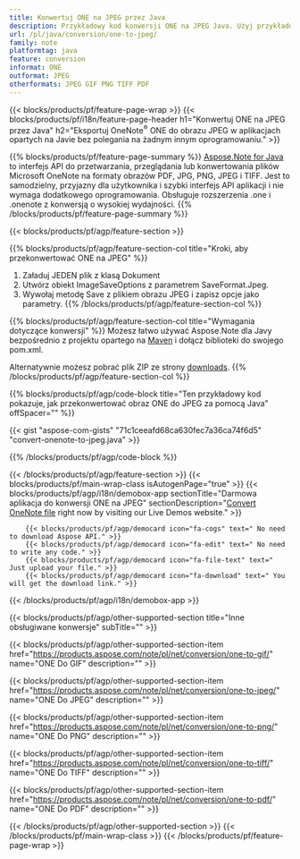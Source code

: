 ```yaml
---
title: Konwertuj ONE na JPEG przez Java
description: Przykładowy kod konwersji ONE na JPEG Java. Użyj przykładowego kodu API dla plików wsadowych ONE do konwersji JPEG w dowolnej aplikacji opartej na Javie. 
url: /pl/java/conversion/one-to-jpeg/
family: note
platformtag: java
feature: conversion
informat: ONE
outformat: JPEG
otherformats: JPEG GIF PNG TIFF PDF
---
```

{{< blocks/products/pf/feature-page-wrap >}}
{{< blocks/products/pf/i18n/feature-page-header h1="Konwertuj ONE na JPEG przez Java" h2="Eksportuj OneNote<sup>&reg;</sup> ONE do obrazu JPEG w aplikacjach opartych na Javie bez polegania na żadnym innym oprogramowaniu." >}}

{{% blocks/products/pf/feature-page-summary %}}
[Aspose.Note for Java](https://products.aspose.com/note/java/) to interfejs API do przetwarzania, przeglądania lub konwertowania plików Microsoft OneNote na formaty obrazów PDF, JPG, PNG, JPEG i TIFF. Jest to samodzielny, przyjazny dla użytkownika i szybki interfejs API aplikacji i nie wymaga dodatkowego oprogramowania. Obsługuje rozszerzenia .one i .onenote z konwersją o wysokiej wydajności.
{{% /blocks/products/pf/feature-page-summary  %}}

{{< blocks/products/pf/agp/feature-section >}}

{{% blocks/products/pf/agp/feature-section-col title="Kroki, aby przekonwertować ONE na JPEG" %}}
1. Załaduj JEDEN plik z klasą Dokument
2. Utwórz obiekt ImageSaveOptions z parametrem SaveFormat.Jpeg.
3. Wywołaj metodę Save z plikiem obrazu JPEG i zapisz opcje jako parametry.
{{% /blocks/products/pf/agp/feature-section-col %}}

{{% blocks/products/pf/agp/feature-section-col title="Wymagania dotyczące konwersji" %}}
Możesz łatwo używać Aspose.Note dla Javy bezpośrednio z projektu opartego na [Maven](https://repository.aspose.com/webapp/#/artifacts/browse/tree/General/repo/com/aspose/aspose-note) i dołącz biblioteki do swojego pom.xml.

Alternatywnie możesz pobrać plik ZIP ze strony [downloads](https://downloads.aspose.com/note/java).
{{% /blocks/products/pf/agp/feature-section-col %}}

{{% blocks/products/pf/agp/code-block title="Ten przykładowy kod pokazuje, jak przekonwertować obraz ONE do JPEG za pomocą Java" offSpacer="" %}}

{{< gist "aspose-com-gists" "71c1ceeafd68ca630fec7a36ca74f6d5" "convert-onenote-to-jpeg.java" >}}

{{% /blocks/products/pf/agp/code-block %}}

{{< /blocks/products/pf/agp/feature-section >}}
{{< blocks/products/pf/main-wrap-class isAutogenPage="true" >}}
{{< blocks/products/pf/agp/i18n/demobox-app sectionTitle="Darmowa aplikacja do konwersji ONE na JPEG" sectionDescription="[Convert OneNote file](https://products.aspose.app/note/conversion/onenote-to-jpeg) right now by visiting our Live Demos website." >}}

        {{< blocks/products/pf/agp/democard icon="fa-cogs" text=" No need to download Aspose API." >}}
        {{< blocks/products/pf/agp/democard icon="fa-edit" text=" No need to write any code." >}}
        {{< blocks/products/pf/agp/democard icon="fa-file-text" text=" Just upload your file." >}}
        {{< blocks/products/pf/agp/democard icon="fa-download" text=" You will get the download link." >}}
		
{{< /blocks/products/pf/agp/i18n/demobox-app >}}

{{< blocks/products/pf/agp/other-supported-section title="Inne obsługiwane konwersje" subTitle="" >}}

{{< blocks/products/pf/agp/other-supported-section-item href="https://products.aspose.com/note/pl/net/conversion/one-to-gif/" name="ONE Do GIF" description="" >}}

{{< blocks/products/pf/agp/other-supported-section-item href="https://products.aspose.com/note/pl/net/conversion/one-to-jpeg/" name="ONE Do JPEG" description="" >}}

{{< blocks/products/pf/agp/other-supported-section-item href="https://products.aspose.com/note/pl/net/conversion/one-to-png/" name="ONE Do PNG" description="" >}}

{{< blocks/products/pf/agp/other-supported-section-item href="https://products.aspose.com/note/pl/net/conversion/one-to-tiff/" name="ONE Do TIFF" description="" >}}

{{< blocks/products/pf/agp/other-supported-section-item href="https://products.aspose.com/note/pl/net/conversion/one-to-pdf/" name="ONE Do PDF" description="" >}}



{{< /blocks/products/pf/agp/other-supported-section >}}
{{< /blocks/products/pf/main-wrap-class >}}
{{< /blocks/products/pf/feature-page-wrap >}}